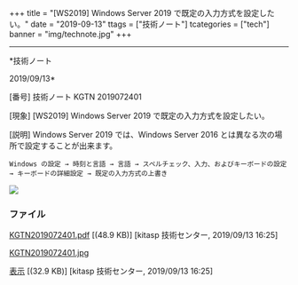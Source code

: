 ﻿+++
title = "[WS2019] Windows Server 2019 で既定の入力方式を設定したい。"
date = "2019-09-13"
ttags = ["技術ノート"]
tcategories = ["tech"]
banner = "img/technote.jpg"
+++

-----------------------------------------------------------------------------------------------------------------------------

*技術ノート

2019/09/13*


[番号]
技術ノート KGTN 2019072401

[現象]
[WS2019] Windows Server 2019 で既定の入力方式を設定したい。

[説明]
Windows Server 2019 では、Windows Server 2016
とは異なる次の場所で設定することが出来ます。

    Windows の設定 → 時刻と言語 → 言語 → スペルチェック、入力、およびキーボードの設定
    → キーボードの詳細設定 → 既定の入力方式の上書き

![](http://techreport.kitasp.net/attachments/download/4343/KGTN2019072401.jpg)


### ファイル

 
 


[KGTN2019072401.pdf](http://techreport.kitasp.net/attachments/download/4342/KGTN2019072401.pdf)
 [(48.9 KB)] [kitasp 技術センター, 2019/09/13
16:25]

[KGTN2019072401.jpg](http://techreport.kitasp.net/attachments/download/4343/KGTN2019072401.jpg)

[表示](http://techreport.kitasp.net/attachments/4343/KGTN2019072401.jpg "表示")
 [(32.9 KB)] [kitasp 技術センター, 2019/09/13
16:25]


 


 

